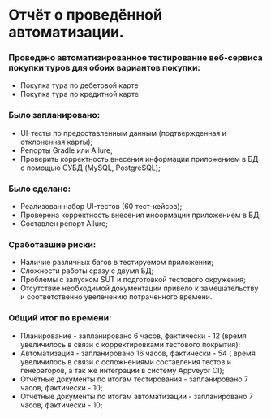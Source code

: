 # Отчёт о проведённой автоматизации.
### Проведено автоматизированное тестирование веб-сервиса покупки туров для обоих вариантов покупки:

- Покупка тура по дебетовой карте
- Покупка тура по кредитной карте
### Было запланировано:
-  UI-тесты по предоставленным данным (подтвержденная и отклоненная карты);
-  Репорты Gradle или Allure;
-  Проверить корректность внесения информации приложением в БД с помощью СУБД (MySQL, PostgreSQL);

### Было сделано:
-  Реализован набор UI-тестов (60 тест-кейсов);
-  Проверена корректность внесения информации приложением в БД;
-  Составлен репорт Allure;

### Сработавшие риски:
-  Наличие различных багов в тестируемом приложении;
-  Сложности работы сразу с двумя БД;
-  Проблемы с запуском SUT и подготовкой тестового окружения;
-  Отсутствие необходимой документации привело к замешательству и соответственно увелечению потраченного времени.

### Общий итог по времени:
-  Планирование - запланировано 6 часов, фактически - 12 (время увеличилось в связи с корректировками тестового покрытия);
-  Автоматизация - запланировано 16 часов, фактически - 54 ( время увеличилось в связи с осложнениями составления тестов и генераторов, а так же интеграции в систему Appveyor CI);
-  Отчётные документы по итогам тестирования - запланировано 7 часов, фактически - 10;
-  Отчётные документы по итогам автоматизации - запланировано 7 часов, фактически - 10;

